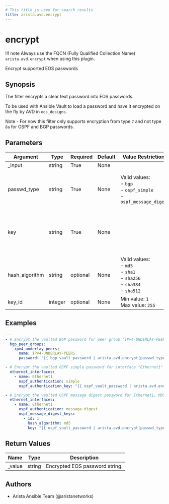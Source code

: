 ```yaml
---
# This title is used for search results
title: arista.avd.encrypt
---
```

<!--
  ~ Copyright (c) 2023-2024 Arista Networks, Inc.
  ~ Use of this source code is governed by the Apache License 2.0
  ~ that can be found in the LICENSE file.
  -->

# encrypt

!!! note
    Always use the FQCN (Fully Qualified Collection Name) `arista.avd.encrypt` when using this plugin.

Encrypt supported EOS passwords

## Synopsis

The filter encrypts a clear text password into EOS passwords.

To be used with Ansible Vault to load a password and have it encrypted on the fly by AVD in <code>eos\_designs</code>.

Note \- For now this filter only supports encryption from type <code>7</code> and not type <code>8a</code> for OSPF and BGP passwords.

## Parameters

| Argument | Type | Required | Default | Value Restrictions | Description |
| -------- | ---- | -------- | ------- | ------------------ | ----------- |
| _input | string | True | None |  | Clear text password to be encrypted. |
| passwd_type | string | True | None | Valid values:<br>- <code>bgp</code><br>- <code>ospf_simple</code><br>- <code>ospf_message_digest</code> | Type of password to encrypt.<br><code>bgp</code> and <code>ospf\_simple</code> requires the <em>password</em> and <em>key</em> inputs.<br><code>ospf\_message\_digest</code> requires the <em>password</em>, <em>key</em>, <em>hash\_algorithm</em>, <em>key\_id</em> inputs. |
| key | string | True | None |  | Encryption key. The value depends on the type of password.<br>For BGP passwords, the key is the Neighbor IP or the BGP Peer Group Name in EOS.<br>For OSPF passwords, the key is the interface name \(e.g., <code>Ethernet1</code>\). |
| hash_algorithm | string | optional | None | Valid values:<br>- <code>md5</code><br>- <code>sha1</code><br>- <code>sha256</code><br>- <code>sha384</code><br>- <code>sha512</code> | Hash algorithm to use with <em>passwd\_type\=\"ospf\_message\_digest\"</em>. |
| key_id | integer | optional | None | Min value: <code>1</code><br>Max value: <code>255</code> | Key ID to use with <em>passwd\_type\=\"ospf\_message\_digest\"</em>. |

## Examples

```yaml
---
- # Encrypt the vaulted BGP password for peer group "IPv4-UNDERLAY-PEERS"
  bgp_peer_groups:
    ipv4_underlay_peers:
      name: IPv4-UNDERLAY-PEERS
      password: "{{ bgp_vault_password | arista.avd.encrypt(passwd_type='bgp', key='IPv4-UNDERLAY-PEERS') }}"

- # Encrypt the vaulted OSPF simple password for interface "Ethernet1"
  ethernet_interfaces:
    - name: Ethernet1
      ospf_authentication: simple
      ospf_authentication_key: "{{ ospf_vault_password | arista.avd.encrypt(passwd_type='ospf_simple', key='Ethernet1') }}"

- # Encrypt the vaulted OSPF message digest password for Ethernet1, MD5 and key id 1
  ethernet_interfaces:
    - name: Ethernet1
      ospf_authentication: message-digest
      ospf_message_digest_keys:
        - id: 1
          hash_algorithm: md5
          key: "{{ ospf_vault_password | arista.avd.encrypt(passwd_type='ospf_message_digest', key='Ethernet1', hash_algorithm='md5', key_id='1') }}"
```

## Return Values

| Name | Type | Description |
| ---- | ---- | ----------- |
| _value | string | Encrypted EOS password string. |

## Authors

- Arista Ansible Team (@aristanetworks)
